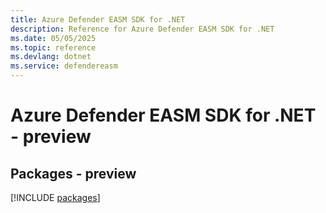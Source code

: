 ```yaml
---
title: Azure Defender EASM SDK for .NET
description: Reference for Azure Defender EASM SDK for .NET
ms.date: 05/05/2025
ms.topic: reference
ms.devlang: dotnet
ms.service: defendereasm
---
```

# Azure Defender EASM SDK for .NET - preview
## Packages - preview
[!INCLUDE [packages](defender-easm-index.md)]
